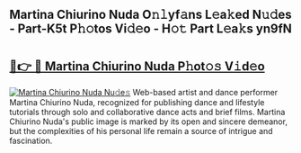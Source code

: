 ## Martina Chiurino Nuda O𝚗𝚕yf𝚊ns L𝚎a𝚔ed N𝚞𝚍es - Part-K5t P𝚑𝚘tos Vi𝚍𝚎o - H𝚘𝚝 Part L𝚎a𝚔s yn9fN

# <h2><a href="http://kfdnriu.oniu.top/?m=Martina+Chiurino+Nuda">🔗👉 🔴 Martina Chiurino Nuda P𝚑ot𝚘𝚜 V𝚒d𝚎o</a></h2>

[![Martina Chiurino Nuda Nu𝚍e𝚜](https://i.imgur.com/0qMVB7G.gif)](http://kfdnriu.oniu.top/?m=Martina+Chiurino+Nuda)
Web-based artist and dance performer Martina Chiurino Nuda, recognized for publishing dance and lifestyle tutorials through solo and collaborative dance acts and brief films. Martina Chiurino Nuda's public image is marked by its open and sincere demeanor, but the complexities of his personal life remain a source of intrigue and fascination.  
